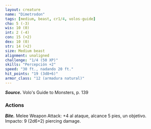 ```yaml
---
layout: creature
name: "Dimetrodon"
tags: [medium, beast, cr1/4, volos-guide]
cha: 5 (-3)
wis: 10 (0)
int: 2 (-4)
con: 15 (+2)
dex: 10 (0)
str: 14 (+2)
size: Medium beast
alignment: unaligned
challenge: "1/4 (50 XP)"
skills: "Percepción +2"
speed: "30 ft., nadando 20 ft."
hit_points: "19 (3d8+6)"
armor_class: "12 (armadura natural)"
---
```


***Source.*** Volo's Guide to Monsters, p. 139

### Actions

***Bite.*** Melee Weapon Attack: +4 al ataque, alcance 5 pies, un objetivo. Impacto: 9 (2d6+2) piercing damage.